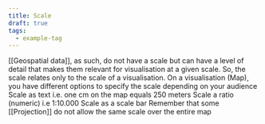 ```yaml
---
title: Scale
draft: true
tags:
  - example-tag
---
```

 [[Geospatial data]], as such, do not have a scale but can have a level of detail that makes them relevant for visualisation at a given scale. So, the scale relates only to the scale of a visualisation. On a visualisation (Map), you have different options to specify the scale depending on your audience
 Scale as text i.e. one cm on the map equals 250 meters
 Scale a ratio (numeric) i.e 1:10.000
 Scale as a scale bar
Remember that some [[Projection]] do not allow the same scale over the entire map